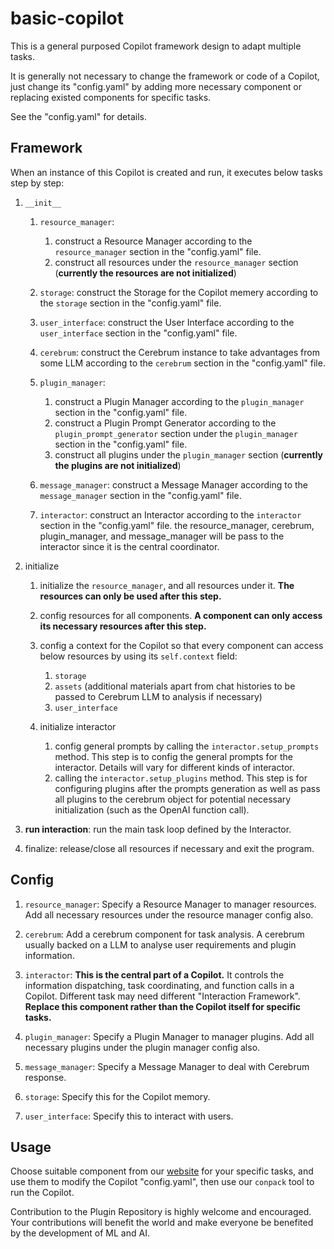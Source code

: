 # basic-copilot

This is a general purposed Copilot framework design to adapt multiple tasks.

It is generally not necessary to change the framework or code of a Copilot,
just change its "config.yaml" by adding more necessary component or replacing existed components for specific tasks.

See the "config.yaml" for details.

## Framework

When an instance of this Copilot is created and run, it executes below tasks step by step:

1. `__init__`

   1. `resource_manager`:
      1. construct a Resource Manager according to the `resource_manager` section in the "config.yaml" file.
      2. construct all resources under the `resource_manager` section (**currently the resources are not initialized**)

   2. `storage`: construct the Storage for the Copilot memery according to the `storage` section in the "config.yaml" file.

   3. `user_interface`: construct the User Interface according to the `user_interface` section in the "config.yaml" file.

   4. `cerebrum`: construct the Cerebrum instance to take advantages from some LLM according to the `cerebrum` section in the "config.yaml" file.

   5. `plugin_manager`:
      1. construct a Plugin Manager according to the `plugin_manager` section in the "config.yaml" file.
      2. construct a Plugin Prompt Generator according to the `plugin_prompt_generator` section under the `plugin_manager` section in the "config.yaml" file.
      3. construct all plugins under the `plugin_manager` section (**currently the plugins are not initialized**)

   6. `message_manager`: construct a Message Manager according to the `message_manager` section in the "config.yaml" file.

   7. `interactor`: construct an Interactor according to the `interactor` section in the "config.yaml" file.
      the resource_manager, cerebrum, plugin_manager, and message_manager will be pass to the interactor since it is the central coordinator.

2. initialize

   1. initialize the `resource_manager`, and all resources under it.
      **The resources can only be used after this step.**

   2. config resources for all components.
      **A component can only access its necessary resources after this step.**

   3. config a context for the Copilot so that every component can access below resources by using its `self.context` field:
      1. `storage`
      2. `assets` (additional materials apart from chat histories to be passed to Cerebrum LLM to analysis if necessary)
      3. `user_interface`

   4. initialize interactor
      1. config general prompts by calling the `interactor.setup_prompts` method.
         This step is to config the general prompts for the interactor. Details will vary for different kinds of interactor.
      2. calling the `interactor.setup_plugins` method.
         This step is for configuring plugins after the prompts generation as well as pass all plugins to the cerebrum object for potential necessary initialization (such as the OpenAI function call).

3. **run interaction**: run the main task loop defined by the Interactor.

4. finalize: release/close all resources if necessary and exit the program.

## Config

1. `resource_manager`: Specify a Resource Manager to manager resources.
   Add all necessary resources under the resource manager config also.

2. `cerebrum`: Add a cerebrum component for task analysis.
   A cerebrum usually backed on a LLM to analyse user requirements and plugin information.

3. `interactor`: **This is the central part of a Copilot.**
   It controls the information dispatching, task coordinating, and function calls in a Copilot.
   Different task may need different "Interaction Framework".
   **Replace this component rather than the Copilot itself for specific tasks.**

4. `plugin_manager`: Specify a Plugin Manager to manager plugins.
   Add all necessary plugins under the plugin manager config also.

5. `message_manager`: Specify a Message Manager to deal with Cerebrum response.

6. `storage`: Specify this for the Copilot memory.

7. `user_interface`: Specify this to interact with users.

## Usage

Choose suitable component from our [website](https://concopilot.org) for your specific tasks,
and use them to modify the Copilot "config.yaml",
then use our `conpack` tool to run the Copilot.

Contribution to the Plugin Repository is highly welcome and encouraged.
Your contributions will benefit the world and make everyone be benefited by the development of ML and AI.
